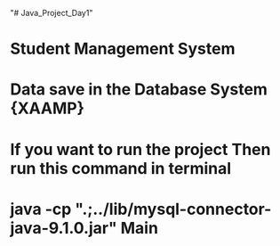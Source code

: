 "# Java_Project_Day1" 
# Student Management System 
# Data save in the Database System {XAAMP}
# If you want to run the project Then run this command in terminal
 # java -cp ".;../lib/mysql-connector-java-9.1.0.jar" Main
